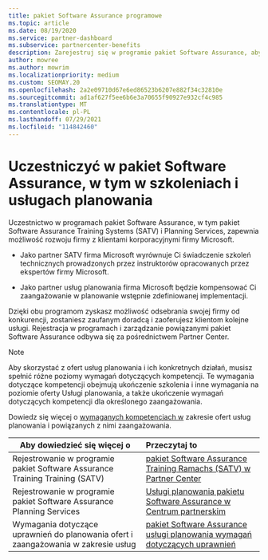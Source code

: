 ```yaml
---
title: pakiet Software Assurance programowe
ms.topic: article
ms.date: 08/19/2020
ms.service: partner-dashboard
ms.subservice: partnercenter-benefits
description: Zarejestruj się w programie pakiet Software Assurance, aby tworzyć firmy i uzyskać kompensatę dostarczania szkoleń i planowania klientom korporacyjnym.
author: mowree
ms.author: mowrim
ms.localizationpriority: medium
ms.custom: SEOMAY.20
ms.openlocfilehash: 2a2e09710d67e6ed86523b6207e882f34c32810e
ms.sourcegitcommit: ad1af627f5ee6b6e3a70655f90927e932cf4c985
ms.translationtype: MT
ms.contentlocale: pl-PL
ms.lasthandoff: 07/29/2021
ms.locfileid: "114842460"
---
```

# <a name="participate-in-software-assurance-programs-including-training-vouchers-and-planning-services"></a>Uczestniczyć w pakiet Software Assurance, w tym w szkoleniach i usługach planowania

Uczestnictwo w programach pakiet Software Assurance, w tym pakiet Software Assurance Training Systems (SATV) i Planning Services, zapewnia możliwość rozwoju firmy z klientami korporacyjnymi firmy Microsoft. 

- Jako partner SATV firma Microsoft wyrównuje Ci świadczenie szkoleń technicznych prowadzonych przez instruktorów opracowanych przez ekspertów firmy Microsoft. 

- Jako partner usług planowania firma Microsoft będzie kompensować Ci zaangażowanie w planowanie wstępnie zdefiniowanej implementacji. 

Dzięki obu programom zyskasz możliwość odsebrania swojej firmy od konkurencji, zostaniesz zaufanym doradcą i zaoferujesz klientom kolejne usługi. Rejestracja w programach i zarządzanie powiązanymi pakiet Software Assurance odbywa się za pośrednictwem Partner Center.

> [!NOTE]
> Aby skorzystać z ofert usług planowania i ich konkretnych działań, musisz spełnić różne poziomy wymagań dotyczących kompetencji. Te wymagania dotyczące kompetencji obejmują ukończenie szkolenia i inne wymagania na poziomie oferty Usługi planowania, a także ukończenie wymagań dotyczących kompetencji dla określonego zaangażowania.  
>
> Dowiedz się więcej o [wymaganych kompetencjach w](software-assurance-dps-requirements.md) zakresie ofert usług planowania i powiązanych z nimi zaangażowania.


|**Aby dowiedzieć się więcej o**   |**Przeczytaj to**   |
|--------------------------|:------------------|
|Rejestrowanie w programie pakiet Software Assurance Training Training (SATV)  | [pakiet Software Assurance Training Ramachs (SATV) w Partner Center](software-assurance-satv.md)|
|Rejestrowanie w programie pakiet Software Assurance Planning Services | [Usługi planowania pakietu Software Assurance w Centrum partnerskim](software-assurance-dps.md) |
|Wymagania dotyczące uprawnień do planowania ofert i zaangażowania w zakresie usług  | [pakiet Software Assurance usługi planowania wymagań dotyczących uprawnień](software-assurance-dps-requirements.md)  |